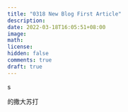 ```yaml
---
title: "0318 New Blog First Article"
description: 
date: 2022-03-18T16:05:51+08:00
image: 
math: 
license: 
hidden: false
comments: true
draft: true
---
```


s

的撒大苏打